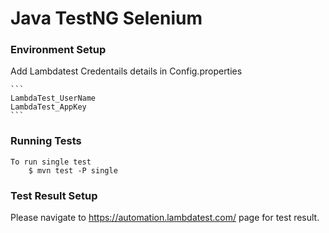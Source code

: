 # Java TestNG Selenium 

### Environment Setup

Add Lambdatest Credentails details in Config.properties

    ```
    LambdaTest_UserName
    LambdaTest_AppKey
    ```
    
### Running Tests

```
To run single test
    $ mvn test -P single

```
### Test Result Setup

Please navigate to https://automation.lambdatest.com/ page for test result.
